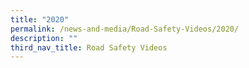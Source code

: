 ```yaml
---
title: "2020"
permalink: /news-and-media/Road-Safety-Videos/2020/
description: ""
third_nav_title: Road Safety Videos
---
```

